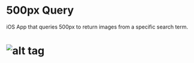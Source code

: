 # 500px Query
iOS App that queries 500px to return images from a specific search term.

# ![alt tag](http://i.imgur.com/slOPq18.png)

